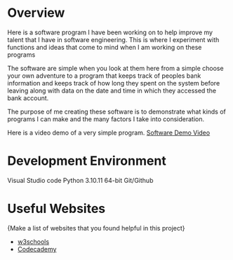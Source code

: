 # Overview

Here is a software program I have been working on to help improve my talent that I have in software engineering. This is where I experiment with functions and ideas that come to mind when I am working on these programs

The software are simple when you look at them here from a simple choose your own adventure to a program that keeps track of peoples bank information and keeps track of how long  they spent on the system before leaving along with data on the date and time in which they accessed the bank account.

The purpose of me creating these software is to demonstrate what kinds of programs I can make and the many factors I take into consideration.

Here is a video demo of a very simple program.
[Software Demo Video](https://youtu.be/tdK2gV1ISSM)

# Development Environment

Visual Studio code
Python 3.10.11 64-bit
Git/Github

# Useful Websites

{Make a list of websites that you found helpful in this project}
* [w3schools](https://www.w3schools.com/python/)
* [Codecademy](https://www.codecademy.com)
